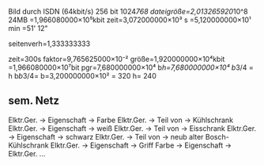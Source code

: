 Bild durch ISDN (64kbit/s)
256 bit
1024*768
dateigröße=2,013265920*10^8
24MB
=1,966080000×10⁵kbit
zeit=3,072000000×10³ s
=5,120000000×10¹ min
=51' 12"

seitenverh=1,333333333

zeit=300s
faktor=9,765625000×10⁻²
größe=1,920000000×10⁴kbit
=1,966080000×10⁷bit
pgr=7,680000000×10⁴
b*h=7,680000000×10⁴
b*3/4 = h
b*b*3/4=
b=3,200000000×10² = 320
h= 240


## sem. Netz

Elktr.Ger. -> Eigenschaft -> Farbe
Elktr.Ger. -> Teil von -> Kühlschrank
Elktr.Ger. -> Eigenschaft -> weiß
Elktr.Ger. -> Teil von -> Eisschrank 
Elktr.Ger. -> Eigenschaft -> schwarz
Elktr.Ger. -> Teil von -> neub alter Bosch-Kühlschrank
Elktr.Ger. -> Eigenschaft -> Griff
Farbe -> Eigenschaft -> Elktr.Ger.
...

